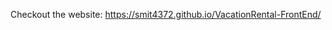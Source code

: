 Checkout the website: <a href="https://smit4372.github.io/VacationRental-FrontEnd/" target="_blank">https://smit4372.github.io/VacationRental-FrontEnd/</a>
